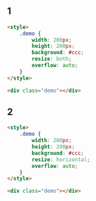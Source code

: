 <style>
.markdown-section iframe[data-id="0"],
.markdown-section iframe[data-id="1"],
.markdown-section iframe[data-id="2"] {
    height: 250px;
}
</style>

## 1

[](../../_iframe/前端实验室/缩放物体-0.html ':include data-id=0')

<!-- run -->
```html
<style>
	.demo {
		width: 200px;
		height: 200px;
		background: #ccc;
		resize: both;
		overflow: auto;
	}
</style>

<div class="demo"></div>
```

## 2

[](../../_iframe/前端实验室/缩放物体-1.html ':include data-id=1')

<!-- run -->
```html
<style>
	.demo {
		width: 200px;
		height: 200px;
		background: #ccc;
		resize: horizontal;
		overflow: auto;
	}
</style>

<div class="demo"></div>
```

